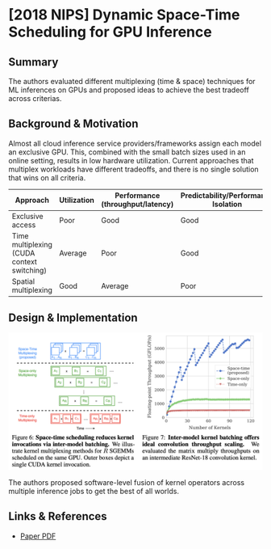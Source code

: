 # \[2018 NIPS] Dynamic Space-Time Scheduling for GPU Inference

## Summary

The authors evaluated different multiplexing (time & space) techniques for ML inferences on GPUs and proposed ideas to achieve the best tradeoff across criterias.

## Background & Motivation

Almost all cloud inference service providers/frameworks assign each model an exclusive GPU. This, combined with the small batch sizes used in an online setting, results in low hardware utilization. Current approaches that multiplex workloads have different tradeoffs, and there is no single solution that wins on all criteria.

| Approach                                   | Utilization | Performance (throughput/latency) | Predictability/Performance Isolation |
| ------------------------------------------ | ----------- | -------------------------------- | ------------------------------------ |
| Exclusive access                           | Poor        | Good                             | Good                                 |
| Time multiplexing (CUDA context switching) | Average     | Poor                             | Good                                 |
| Spatial multiplexing                       | Good        | Average                          | Poor                                 |

## Design & Implementation

![](<../../.gitbook/assets/Screen Shot 2022-06-30 at 4.38.34 PM.png>)

The authors proposed software-level fusion of kernel operators across multiple inference jobs to get the best of all worlds.

## Links & References

* [Paper PDF](http://learningsys.org/nips18/assets/papers/102CameraReadySubmissionGPU\_Virtualization%20\(8\).pdf)
